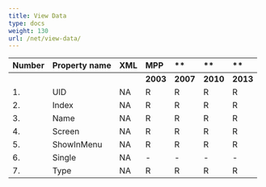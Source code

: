 ```yaml
---
title: View Data
type: docs
weight: 130
url: /net/view-data/
---
```


|**Number** |**Property name** |**XML** |**MPP** |** |** |** |
| :- | :- | :- | :- | :- | :- | :- |
| | | |**2003** |**2007** |**2010** |**2013** |
|1. |UID |NA|R |R |R |R |
|2. |Index |NA |R |R |R |R |
|3. |Name |NA |R |R |R |R |
|4. |Screen |NA |R |R |R |R |
|5. |ShowInMenu |NA |R |R |R |R |
|6. |Single |NA |- |- |- |- |
|7. |Type|NA|R |R |R |R |

